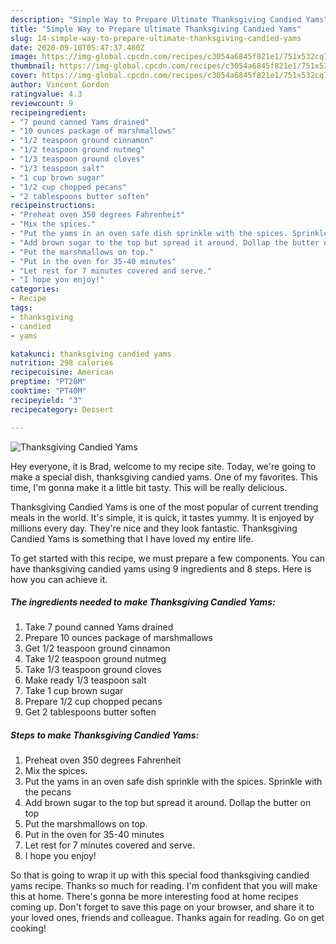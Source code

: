 ```yaml
---
description: "Simple Way to Prepare Ultimate Thanksgiving Candied Yams"
title: "Simple Way to Prepare Ultimate Thanksgiving Candied Yams"
slug: 14-simple-way-to-prepare-ultimate-thanksgiving-candied-yams
date: 2020-09-10T05:47:37.480Z
image: https://img-global.cpcdn.com/recipes/c3054a6845f821e1/751x532cq70/thanksgiving-candied-yams-recipe-main-photo.jpg
thumbnail: https://img-global.cpcdn.com/recipes/c3054a6845f821e1/751x532cq70/thanksgiving-candied-yams-recipe-main-photo.jpg
cover: https://img-global.cpcdn.com/recipes/c3054a6845f821e1/751x532cq70/thanksgiving-candied-yams-recipe-main-photo.jpg
author: Vincent Gordon
ratingvalue: 4.3
reviewcount: 9
recipeingredient:
- "7 pound canned Yams drained"
- "10 ounces package of marshmallows"
- "1/2 teaspoon ground cinnamon"
- "1/2 teaspoon ground nutmeg"
- "1/3 teaspoon ground cloves"
- "1/3 teaspoon salt"
- "1 cup brown sugar"
- "1/2 cup chopped pecans"
- "2 tablespoons butter soften"
recipeinstructions:
- "Preheat oven 350 degrees Fahrenheit"
- "Mix the spices."
- "Put the yams in an oven safe dish sprinkle with the spices. Sprinkle with the pecans"
- "Add brown sugar to the top but spread it around. Dollap the butter on top"
- "Put the marshmallows on top."
- "Put in the oven for 35-40 minutes"
- "Let rest for 7 minutes covered and serve."
- "I hope you enjoy!"
categories:
- Recipe
tags:
- thanksgiving
- candied
- yams

katakunci: thanksgiving candied yams 
nutrition: 298 calories
recipecuisine: American
preptime: "PT28M"
cooktime: "PT40M"
recipeyield: "3"
recipecategory: Dessert

---
```



![Thanksgiving Candied Yams](https://img-global.cpcdn.com/recipes/c3054a6845f821e1/751x532cq70/thanksgiving-candied-yams-recipe-main-photo.jpg)

Hey everyone, it is Brad, welcome to my recipe site. Today, we're going to make a special dish, thanksgiving candied yams. One of my favorites. This time, I'm gonna make it a little bit tasty. This will be really delicious.



Thanksgiving Candied Yams is one of the most popular of current trending meals in the world. It's simple, it is quick, it tastes yummy. It is enjoyed by millions every day. They're nice and they look fantastic. Thanksgiving Candied Yams is something that I have loved my entire life.


To get started with this recipe, we must prepare a few components. You can have thanksgiving candied yams using 9 ingredients and 8 steps. Here is how you can achieve it.

<!--inarticleads1-->

##### The ingredients needed to make Thanksgiving Candied Yams:

1. Take 7 pound canned Yams drained
1. Prepare 10 ounces package of marshmallows
1. Get 1/2 teaspoon ground cinnamon
1. Take 1/2 teaspoon ground nutmeg
1. Take 1/3 teaspoon ground cloves
1. Make ready 1/3 teaspoon salt
1. Take 1 cup brown sugar
1. Prepare 1/2 cup chopped pecans
1. Get 2 tablespoons butter soften




<!--inarticleads2-->

##### Steps to make Thanksgiving Candied Yams:

1. Preheat oven 350 degrees Fahrenheit
1. Mix the spices.
1. Put the yams in an oven safe dish sprinkle with the spices. Sprinkle with the pecans
1. Add brown sugar to the top but spread it around. Dollap the butter on top
1. Put the marshmallows on top.
1. Put in the oven for 35-40 minutes
1. Let rest for 7 minutes covered and serve.
1. I hope you enjoy!




So that is going to wrap it up with this special food thanksgiving candied yams recipe. Thanks so much for reading. I'm confident that you will make this at home. There's gonna be more interesting food at home recipes coming up. Don't forget to save this page on your browser, and share it to your loved ones, friends and colleague. Thanks again for reading. Go on get cooking!
